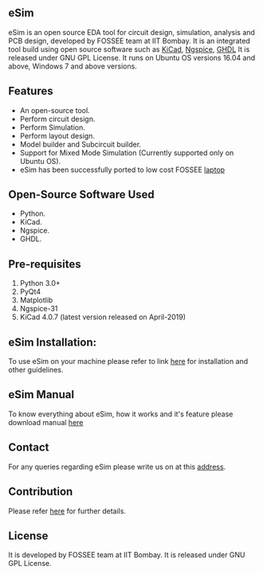## eSim

eSim is an open source EDA tool for circuit design, simulation, analysis and PCB design, developed by FOSSEE team at IIT Bombay. 
It is an integrated tool build using open source software such as [KiCad](http://www.kicad-pcd.org), [Ngspice](http://ngspice.sourcefouge.net/), [GHDL](http://ghdl.free.fr/)
It is released under GNU GPL License. It runs on Ubuntu OS versions 16.04 and above, Windows 7 and above versions.

## Features
* An open-source tool.
* Perform circuit design.
* Perform Simulation.
* Perform layout design.
* Model builder and Subcircuit builder.
* Support for Mixed Mode Simulation (Currently supported only on Ubuntu OS).
* eSim has been successfully ported to low cost FOSSEE [laptop](http://laptop.fossee.in)

## Open-Source Software Used
* Python.
* KiCad.
* Ngspice.
* GHDL.

## Pre-requisites
1. Python 3.0+
2. PyQt4
3. Matplotlib
4. Ngspice-31
5. KiCad 4.0.7 (latest version released on April-2019)

## eSim Installation:

To use eSim on your machine please refer to link  [here](https://esim.fossee.in/downloads) for installation and other guidelines.

## eSim Manual
To know everything about eSim, how it works and it's feature please download manual [here](https://static.fossee.in/esim/manuals/eSim_Manual_2019_Dec_31.pdf)

## Contact
For any queries regarding eSim please write us on at this [address](mailto:contact-esim@fossee.in).

## Contribution
Please refer [here](https://github.com/FOSSEE/eSim/tree/master/CONTRIBUTION.md) for further details.

## License
It is developed by FOSSEE team at IIT Bombay. It is released under GNU GPL License.

